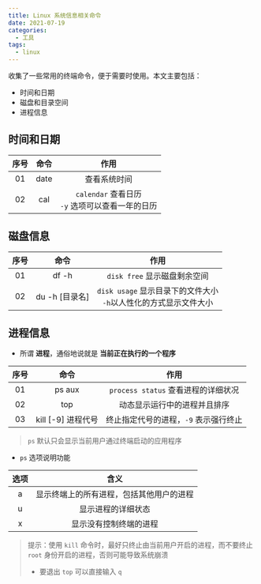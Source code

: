 ```yaml
---
title: Linux 系统信息相关命令
date: 2021-07-19
categories:
  - 工具
tags:
  - linux
---
```


收集了一些常用的终端命令，便于需要时使用。本文主要包括：

- 时间和日期
- 磁盘和目录空间
- 进程信息

<!-- more -->

## 时间和日期

| 序号 | 命令 |                        作用                        |
| :--: | :--: | :------------------------------------------------: |
|  01  | date |                    查看系统时间                    |
|  02  | cal  | `calendar` 查看日历<br>`-y` 选项可以查看一年的日历 |

## 磁盘信息

| 序号 |      命令      |                                作用                                 |
| :--: | :------------: | :-----------------------------------------------------------------: |
|  01  |     df -h      |                    `disk free` 显示磁盘剩余空间                     |
|  02  | du -h [目录名] | `disk usage` 显示目录下的文件大小<br>`-h`以人性化的方式显示文件大小 |

## 进程信息

- 所谓 **进程**，通俗地说就是 **当前正在执行的一个程序**

| 序号 |        命令        |                 作用                  |
| :--: | :----------------: | :-----------------------------------: |
|  01  |       ps aux       |  `process status` 查看进程的详细状况  |
|  02  |        top         |     动态显示运行中的进程并且排序      |
|  03  | kill [-9] 进程代号 | 终止指定代号的进程，`-9` 表示强行终止 |

> `ps` 默认只会显示当前用户通过终端启动的应用程序

- `ps` 选项说明功能

| 选项 |                   含义                   |
| :--: | :--------------------------------------: |
|  a   | 显示终端上的所有进程，包括其他用户的进程 |
|  u   |            显示进程的详细状态            |
|  x   |          显示没有控制终端的进程          |

> 提示：使用 `kill` 命令时，最好只终止由当前用户开启的进程，而不要终止 `root` 身份开启的进程，否则可能导致系统崩溃
>
> - 要退出 `top` 可以直接输入 `q`
